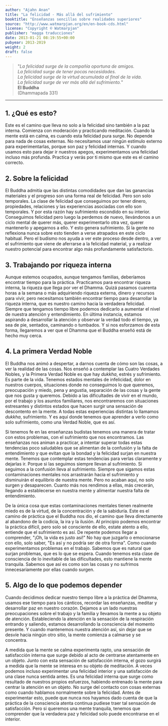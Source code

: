 ```yaml
---
author: "Ajahn Anan"
title: "La felicidad - Más allá del sufrimiento"
booktitle: "Enseñanzas sencillas sobre realidades superiores"
source: "http://www.watmarpjan.org/en/en-book-cds.html"
license: "Copyright © Watmarpjan"
publisher: "magga traducciones"
date: 2013-01-21 08:19:55+00:00
pubyear: 2013-2019
weight: 2
draft: false
---
```


> "*La felicidad surge de la compañía oportuna de amigos.  
> La felicidad surge de tener pocas necesidades.  
> La felicidad surge de la virtud acumulada al final de la vida.  
> La felicidad surge de ver más allá del sufrimiento.*"  
> **El Buddha**  
> (Dhammapada 331)  

---

## 1. ¿Qué es esto?  

Este es el camino que lleva no solo a la felicidad sino también a la paz interna. Comienza con moderación y practicando meditación. Cuando la mente está en calma, es cuando esta felicidad pura surge. No depende para nada de cosas externas. No necesitamos usar ningún estímulo externo para experimentarlas, porque son paz y felicidad internas. Y cuando usamos esto para dejar ir nuestros apegos, experimentamos una felicidad incluso más profunda. Practica y verás por ti mismo que este es el camino correcto.  

## 2. Sobre la felicidad  

El Buddha admitía que las distintas comodidades que dan las ganancias materiales y el progreso son una forma real de felicidad. Pero son solo temporales. La clase de felicidad que conseguimos por tener dinero, propiedades, relaciones y las experiencias asociadas con ello son temporales. Y por esta razón hay sufrimiento escondido en su interior. Conseguimos felicidad pero luego la perdemos de nuevo, llevándonos a un ciclo mental de querer más, querer experimentarlo otra vez, querer mantenerlo y apegarnos a ello. Y esto genera sufrimiento. Si la gente no reflexiona nunca sobre esto tienden a verse atrapados en este ciclo habitual. Pero el budismo nos ayuda a ver este proceso desde dentro, a ver el sufrimiento que viene de aferrarse a la felicidad material, y a realizar nuestro potencial para encontrar algo más profundamente satisfactorio.  

## 3. Trabajando por riqueza interna  

Aunque estemos ocupados, aunque tengamos familias, deberíamos encontrar tiempo para la práctica. Practicamos para encontrar riqueza interna, la riqueza que llega por ver el Dhamma. Quizá pasamos cuarenta horas a la semana o más adquiriendo riqueza externa, dinero y recursos para vivir, pero necesitamos también encontrar tiempo para desarrollar la riqueza interna, que es nuestro camino hacia la verdadera felicidad. Siempre que tengamos tiempo libre podemos dedicarlo a aumentar el nivel de nuestra atención y entendimiento. En última instancia, estamos aspirando a desarrollar la atención y observar la verdad todo el tiempo, ya sea de pie, sentados, caminando o tumbados. Y si nos esforzamos de esta forma, llegaremos a ver que el Dhamma que el Buddha enseñó está de hecho muy cerca.  

## 4. La primera Verdad Noble  

El Buddha nos animó a despertar, a darnos cuenta de cómo son las cosas, a ver la realidad de las cosas. Nos enseñó a contemplar las Cuatro Verdades Nobles, y la Primera Verdad Noble es que hay *dukkha*, estrés y sufrimiento. Es parte de la vida. Tenemos estados mentales de infelicidad, dolor en nuestros cuerpos, situaciones donde no conseguimos lo que queremos, preocupación y miedo, pena y angustia, separación de las cosas y la gente que nos gusta y queremos. Debido a las dificultades de vivir en el mundo, por el trabajo y los asuntos familiares, nos encontraremos con situaciones estresantes y distintos estados que hacen surgir una sensación de descontento en la mente. A todas estas experiencias distintas lo llamamos *dukkha*, sufrimiento. Y es aquí donde tenemos que aprender a verlo como solo sufrimiento, como una Verdad Noble, que es así.  

Si tenemos fe en las enseñanzas budistas tenemos una manera de tratar con estos problemas, con el sufrimiento que nos encontramos. Las enseñanzas nos animan a practicar, a intentar superar todas estas tendencias poco saludables que se alimentan de la confusión y la falta de entendimiento y que evitan que la bondad y la felicidad surjan en nuestra mente. Tenemos que contemplar estas tendencias para verlas claramente y dejarlas ir. Porque si las seguimos siempre llevan al sufrimiento. Si seguimos a la confusión lleva al sufrimiento. Siempre que sigamos estas contaminaciones mentales nos arrastrarán hacia el sufrimiento y disminuirán el equilibrio de nuestra mente. Pero no acaban aquí, no solo surgen y desaparecen. Cuanto más nos rendimos a ellas, más crecerán, llegando a establecerse en nuestra mente y alimentar nuestra falta de entendimiento.  

De la única cosa que estas contaminaciones mentales tienen realmente miedo es de la virtud, de la concentración y de la sabiduría. Este es el camino de práctica que el Buddha nos dio, el camino que lleva directamente al abandono de la codicia, la ira y la ilusión. Al principio podemos encontrar la práctica difícil, pero solo sé consciente de ello, estate atento a ello, entiende que el sufrimiento es así. De repente podemos llegar a comprender, "¡Oh, la vida es justo así!" No hay que juzgarlo o emocionarse con ello, solo saber, "Es así y no podría ser de otra forma". Como cuando experimentamos problemas en el trabajo. Sabemos que es natural que surjan problemas, que es lo que se espera. Cuando tenemos esta clase de consciencia de lo inevitable de las dificultades, esto mantiene la mente tranquila. Sabemos que así es como son las cosas y no sufrimos innecesariamente por ellas cuando surgen.  

## 5. Algo de lo que podemos depender  

Cuando decidimos dedicar nuestro tiempo libre a la práctica del Dhamma, usamos ese tiempo para los cánticos, recordar las enseñanzas, meditar y desarrollar paz en nuestro corazón. Dejamos a un lado nuestras preocupaciones sobre el trabajo y la familia y llevamos la mente a su objeto de atención. Estableciendo la atención en la sensación de la respiración entrando y saliendo, estamos desarrollando la consciencia del momento presente. Y cuando mantenemos nuestra atención así, sin dejar que se desvíe hacia ningún otro sitio, la mente comienza a calmarse y se concentra.  

A medida que la mente se calma experimenta rapto, una sensación de satisfacción interna que surge debido al acto de centrarse atentamente en un objeto. Junto con esta sensación de satisfacción interna, el gozo surgirá a medida que la mente se interesa en su objeto de meditación. A veces podemos incluso experimentar una felicidad interior y una satisfacción de una clase nunca sentida antes. Es una felicidad interna que surge como resultado de nuestros propios esfuerzos, habiendo entrenado la mente para centrar la atención en un objeto. No surge del contacto con cosas externas como cuando hablamos normalmente sobre la felicidad. Antes de experimentar esto, puede que nunca nos hayamos dado cuenta de que la práctica de la consciencia atenta continua pudiese traer tal sensación de satisfacción. Pero si queremos una mente tranquila, tenemos que comprender que la verdadera paz y felicidad solo puede encontrarse en el interior.  
